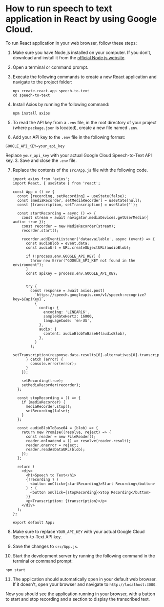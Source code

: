 # How to run speech to text application in React by using Google Cloud.

To run  React application in your web browser, follow these steps:

1. Make sure you have Node.js installed on your computer. If you don't, download and install it from the [official Node.js website](https://nodejs.org/).

2. Open a terminal or command prompt.

3. Execute the following commands to create a new React application and navigate to the project folder:
   ```
   npx create-react-app speech-to-text
   cd speech-to-text
   ```

4. Install Axios by running the following command:
   ```
   npm install axios
   ```

5. To read the API key from a `.env` file,  in the root directory of your project (where `package.json` is located), create a new file named `.env`.

6.  Add your API key to the `.env` file in the following format:

   ```
   GOOGLE_API_KEY=your_api_key   
   ```

   

   Replace `your_api_key` with your actual Google Cloud Speech-to-Text API key. 3. Save and close the `.env` file.

   

7. Replace the contents of the `src/App.js` file with the following code. 

   ```
   import axios from 'axios';
   import React, { useState } from 'react';
   
   const App = () => {
     const [recording, setRecording] = useState(false);
     const [mediaRecorder, setMediaRecorder] = useState(null);
     const [transcription, setTranscription] = useState('');
   
     const startRecording = async () => {
       const stream = await navigator.mediaDevices.getUserMedia({ audio: true });
       const recorder = new MediaRecorder(stream);
       recorder.start();
   
       recorder.addEventListener('dataavailable', async (event) => {
         const audioBlob = event.data;
         const audioUrl = URL.createObjectURL(audioBlob);
   
         if (!process.env.GOOGLE_API_KEY) {
           throw new Error("GOOGLE_API_KEY not found in the environment");
         }
         const apiKey = process.env.GOOGLE_API_KEY;
   
   
         try {
           const response = await axios.post(
             `https://speech.googleapis.com/v1/speech:recognize?key=${apiKey}`,
             {
               config: {
                 encoding: 'LINEAR16',
                 sampleRateHertz: 16000,
                 languageCode: 'en-US',
               },
               audio: {
                 content: audioBlobToBase64(audioBlob),
               },
             }
           );
           setTranscription(response.data.results[0].alternatives[0].transcript);
         } catch (error) {
           console.error(error);
         }
       });
   
       setRecording(true);
       setMediaRecorder(recorder);
     };
   
     const stopRecording = () => {
       if (mediaRecorder) {
         mediaRecorder.stop();
         setRecording(false);
       }
     };
   
     const audioBlobToBase64 = (blob) => {
       return new Promise((resolve, reject) => {
         const reader = new FileReader();
         reader.onloadend = () => resolve(reader.result);
         reader.onerror = reject;
         reader.readAsDataURL(blob);
       });
     };
   
     return (
       <div>
         <h1>Speech to Text</h1>
         {!recording ? (
           <button onClick={startRecording}>Start Recording</button>
         ) : (
           <button onClick={stopRecording}>Stop Recording</button>
         )}
         <p>Transcription: {transcription}</p>
       </div>
     );
   };
   
   export default App;
   ```

   

8. Make sure to replace `YOUR_API_KEY` with your actual Google Cloud Speech-to-Text API key.

9. Save the changes to `src/App.js`.

10. Start the development server by running the following command in the terminal or command prompt:
   ```
   npm start
   ```

11. The application should automatically open in your default web browser. If it doesn't, open your browser and navigate to `http://localhost:3000`.

Now you should see the application running in your browser, with a button to start and stop recording and a section to display the transcribed text.